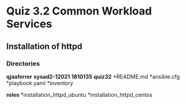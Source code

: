 # Quiz 3.2 Common Workload Services

## Installation of httpd

### Directories

__qjaaferrer__
__sysad2-12021__
__1810135__
__quiz32__
*README.md
*ansible.cfg
*playbook.yaml
*inventory

__roles__
*installation_httpd_ubuntu
*installation_httpd_centos
